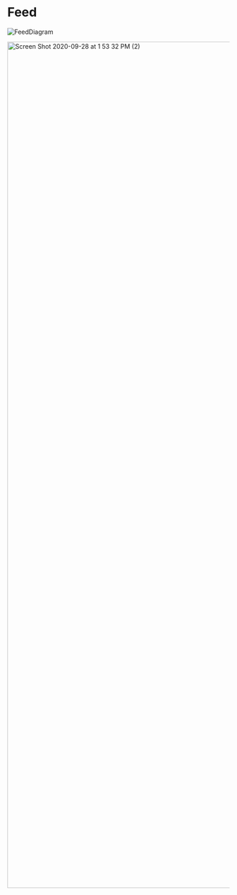 # Feed

![FeedDiagram](https://user-images.githubusercontent.com/12855671/137010129-7e62778e-2585-4d63-aa17-1a32ba0c7998.png)



<img width="1920" alt="Screen Shot 2020-09-28 at 1 53 32 PM (2)" src="https://user-images.githubusercontent.com/12855671/137010151-73ba43f1-bf09-415f-ae8b-eed7595474db.png">
